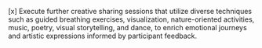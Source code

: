 [x] Execute further creative sharing sessions that utilize diverse techniques such as guided breathing exercises, visualization, nature-oriented activities, music, poetry, visual storytelling, and dance, to enrich emotional journeys and artistic expressions informed by participant feedback.